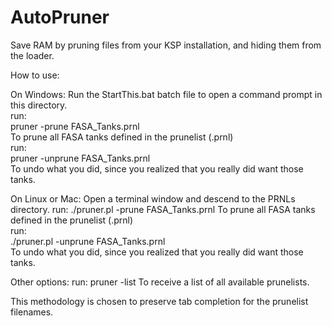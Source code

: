 AutoPruner
==========

Save RAM by pruning files from your KSP installation, and hiding them from the loader.

How to use:

On Windows:
Run the StartThis.bat batch file to open a command prompt in this directory.  
run:  
  pruner -prune FASA_Tanks.prnl    
To prune all FASA tanks defined in the prunelist (.prnl)  
run:  
  pruner -unprune FASA_Tanks.prnl  
To undo what you did, since you realized that you really did want those tanks.

On Linux or Mac:
Open a terminal window and descend to the PRNLs directory.
run:
  ./pruner.pl -prune FASA_Tanks.prnl
To prune all FASA tanks defined in the prunelist (.prnl)  
run:  
  ./pruner.pl -unprune FASA_Tanks.prnl  
To undo what you did, since you realized that you really did want those tanks.

Other options:
run:
  pruner -list
To receive a list of all available prunelists.

This methodology is chosen to preserve tab completion for the prunelist filenames.